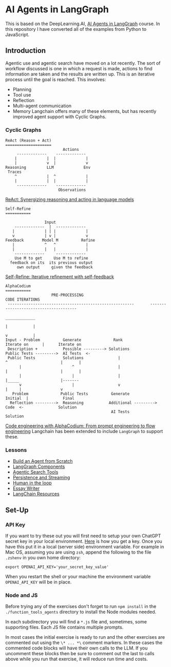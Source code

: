 # AI Agents in LangGraph
This is based on the DeepLearning.AI, [AI Agents in LangGraph](https://learn.deeplearning.ai/courses/ai-agents-in-langgraph/) course. In this repository I have converted all of the examples from Python to JavaScript.
## Introduction
Agentic use and agentic search have moved on a lot recently. The sort of workflow discussed is one in which a request is made, actions to find information are taken and the results are written up. This is an iterative process until the goal is reached. This involves:
- Planning
- Tool use
- Reflection
- Multi-agent communication
- Memory
Langchain offers many of these elements, but has recently improved agent support with Cyclic Graphs.
### Cyclic Graphs
```
ReAct (Reason + Act)
====================
                         Actions
     -------------    -------------
    |             |  |             |
    |             v  |             v
Reasoning         LLM             Env    
 Traces
    ^             |  ^             |
    |             |  |             |
     -------------    -------------
                       Observations
```
[ReAct: Synergizing reasoning and acting in language models](https://arxiv.org/abs/2210.03629)
```
Self-Refine
===========

                 Input
    -------------  |  -------------
   |             | | |             |
   v             | v |             v
Feedback        Model M          Refine
   |             ^   ^             |
   |             |   |             |
    -------------     -------------
    Use M to get     Use M to refine
  feedback on its  its previous output
     own output     given the feedback
```
[Self-Refine: Iterative refinement with self-feedback](https://arxiv.org/abs/2303.17651)
```
AlphaCodium
===========
                    PRE-PROCESSING                                          CODE ITERATIONS
 -------------------------------------------------------       --------------------------------------    
                                                                      _____________
                                                                      |           |
                                                                      v           |
Input - Problem          Generate              Rank               Iterate on      |      Iterate on
 Description +           Possible ---------> Solutions           Public Tests --------->  AI Tests  <-
 Public Tests            Solutions               |                    ^                       |       |
      |                      ^                   |                    |                       |       |
      |                      |                   |                    |_____                  |-------
      v                      |                   v                    |     |                 v
   Problem              Public Tests          Generate             Initial  |               Final
  Reflection --------->  Reasoning           Additional --------->  Code  <-               Solution
                                              AI Tests            Solution
```
[Code engineering with AlphaCodium: From prompt engineering to flow engineering](https://arxiv.org/pdf/2401.08500)
Langchain has been extended to include `LangGraph` to support these.
### Lessons
- [Build an Agent from Scratch](./1-agent/notes.md)
- [LangGraph Components](./2-langgraph/notes.md)
- [Agentic Search Tools](./3-search/notes.md)
- [Persistence and Streaming](./4-persistance-streaming/notes.md)
- [Human in the loop](./5-human/notes.md)
- [Essay Writer](./6-writer/notes.md)
- [LangChain Resources](./7-resources/notes.md)
## Set-Up
### API Key
If you want to try these out you will first need to setup your own ChatGPT secret key in your local environment. [Here](https://chatgpt.en.obiscr.com/blog/posts/2023/How-to-get-api-key/) is how you get a key. Once you have this put it in a local (server side) environment variable. For example in Mac OS, assuming you are using `zsh`, append the following to the file `.zshenv` in you own home directory:
```
export OPENAI_API_KEY='your_secret_key_value'
```
When you restart the shell or your machine the environment variable `OPENAI_API_KEY` will be in place.
### Node and JS
Before trying any of the exercises don't forget to run `npm install` in the `./function_tools_agents` directory to install the Node modules needed.

In each subdirectory you will find a `*.js` file and, sometimes, some supporting files. Each JS file contains multiple prompts.

In most cases the initial exercise is ready to run and the other exercises are commented out using the `\* ... *\` comment markers. In these cases the commented code blocks will have their own calls to the LLM. If you uncomment these blocks then be sure to comment out the last to calls above while you run that exercise, it will reduce run time and costs.
